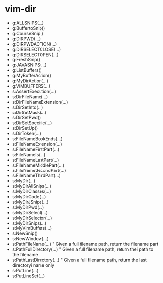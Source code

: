 # vim-dir

- g:ALLSNIPS(...)		
- g:BuffertoSnip()		
- g:CourseSnip()		
- g:DIRPWD(...)		
- g:DIRPWDACTION(...)		
- g:DIRSELECTCLOSE(...)		
- g:DIRSELECTOPEN(...)		
- g:FreshSnip()		
- g:JAVASNIPS(...)		
- g:ListBuffers()		
- g:MyBufferAction()		
- g:MyDirAction(...)		
- g:VIMBUFFERS(...)		
- s:AssertExecution(...)		
- s:DirFileName(...)		
- s:DirFileNameExtension(...)		
- s:DirSetInto(...)		
- s:DirSetMask(...)		
- s:DirSetPwd()		
- s:DirSetSpecific(...)		
- s:DirSetUp()		
- s:DirToken(...)		
- s:FileNameBookEnds(...)		
- s:FileNameExtension(...)		
- s:FileNameFirstPart(...)		
- s:FileNameIs(...)		
- s:FileNameLastPart(...)		
- s:FileNameMiddlePart(...)		
- s:FileNameSecondPart(...)		
- s:FileNameThirdPart(...)		
- s:MyDir(...)		
- s:MyDirAllSnips(...)		
- s:MyDirClasses(...)		
- s:MyDirCode(...)		
- s:MyDirJSnips(...)		
- s:MyDirPwd(...)		
- s:MyDirSelect(...)		
- s:MyDirSelector(...)		
- s:MyDirSnips(...)		
- s:MyVimBuffers(...)		
- s:NewSnip()		
- s:NewWindow(...)		
- s:PathFileName(...)		 " Given a full filename path, return the filename part
- s:PathFullDirectory(...)		 " Given a full filename path, return thei path to the filename
- s:PathLastDirectory(...)		 " Given a full filename path, return the last directoryi name only
- s:PutLine(...)		
- s:PutLineSet(...)		
